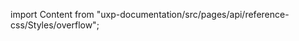 
import Content from "uxp-documentation/src/pages/api/reference-css/Styles/overflow";

<Content query="product=photoshop"/>
